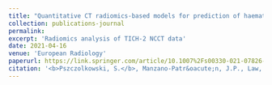 ```yaml
---
title: "Quantitative CT radiomics-based models for prediction of haematoma expansion and poor functional outcome in primary intracerebral haemorrhage"
collection: publications-journal
permalink: 
excerpt: 'Radiomics analysis of TICH-2 NCCT data'
date: 2021-04-16
venue: 'European Radiology'
paperurl: https://link.springer.com/article/10.1007%2Fs00330-021-07826-9
citation: '<b>Pszczolkowski, S.</b>, Manzano-Patr&oacute;n, J.P., Law, Z.K., Krishnan, K., Ali, A., Bath, P.M., Sprigg, N. and Dineen, R.A., 2021. &quot;Quantitative CT radiomics-based models for prediction of haematoma expansion and poor functional outcome in primary intracerebral haemorrhage&quot; <i>European Radiology</i>'
---
```


